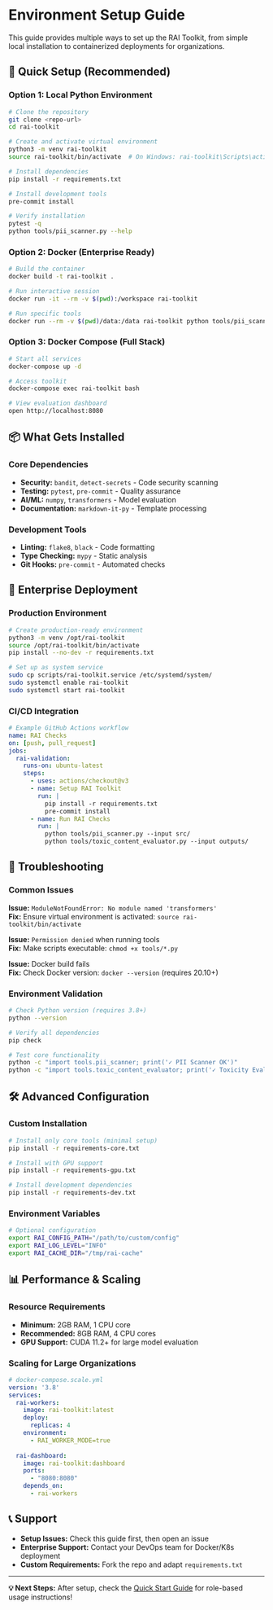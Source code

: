 # Environment Setup Guide

This guide provides multiple ways to set up the RAI Toolkit, from simple local installation to containerized deployments for organizations.

## 🚀 Quick Setup (Recommended)

### Option 1: Local Python Environment
```bash
# Clone the repository
git clone <repo-url>
cd rai-toolkit

# Create and activate virtual environment
python3 -m venv rai-toolkit
source rai-toolkit/bin/activate  # On Windows: rai-toolkit\Scripts\activate

# Install dependencies
pip install -r requirements.txt

# Install development tools
pre-commit install

# Verify installation
pytest -q
python tools/pii_scanner.py --help
```

### Option 2: Docker (Enterprise Ready)
```bash
# Build the container
docker build -t rai-toolkit .

# Run interactive session
docker run -it --rm -v $(pwd):/workspace rai-toolkit

# Run specific tools
docker run --rm -v $(pwd)/data:/data rai-toolkit python tools/pii_scanner.py --input /data/sample.txt
```

### Option 3: Docker Compose (Full Stack)
```bash
# Start all services
docker-compose up -d

# Access toolkit
docker-compose exec rai-toolkit bash

# View evaluation dashboard
open http://localhost:8080
```

## 📦 What Gets Installed

### Core Dependencies
- **Security:** `bandit`, `detect-secrets` - Code security scanning
- **Testing:** `pytest`, `pre-commit` - Quality assurance
- **AI/ML:** `numpy`, `transformers` - Model evaluation
- **Documentation:** `markdown-it-py` - Template processing

### Development Tools
- **Linting:** `flake8`, `black` - Code formatting
- **Type Checking:** `mypy` - Static analysis
- **Git Hooks:** `pre-commit` - Automated checks

## 🏢 Enterprise Deployment

### Production Environment
```bash
# Create production-ready environment
python3 -m venv /opt/rai-toolkit
source /opt/rai-toolkit/bin/activate
pip install --no-dev -r requirements.txt

# Set up as system service
sudo cp scripts/rai-toolkit.service /etc/systemd/system/
sudo systemctl enable rai-toolkit
sudo systemctl start rai-toolkit
```

### CI/CD Integration
```yaml
# Example GitHub Actions workflow
name: RAI Checks
on: [push, pull_request]
jobs:
  rai-validation:
    runs-on: ubuntu-latest
    steps:
      - uses: actions/checkout@v3
      - name: Setup RAI Toolkit
        run: |
          pip install -r requirements.txt
          pre-commit install
      - name: Run RAI Checks
        run: |
          python tools/pii_scanner.py --input src/
          python tools/toxic_content_evaluator.py --input outputs/
```

## 🔧 Troubleshooting

### Common Issues

**Issue:** `ModuleNotFoundError: No module named 'transformers'`  
**Fix:** Ensure virtual environment is activated: `source rai-toolkit/bin/activate`

**Issue:** `Permission denied` when running tools  
**Fix:** Make scripts executable: `chmod +x tools/*.py`

**Issue:** Docker build fails  
**Fix:** Check Docker version: `docker --version` (requires 20.10+)

### Environment Validation
```bash
# Check Python version (requires 3.8+)
python --version

# Verify all dependencies
pip check

# Test core functionality
python -c "import tools.pii_scanner; print('✓ PII Scanner OK')"
python -c "import tools.toxic_content_evaluator; print('✓ Toxicity Evaluator OK')"
```

## 🛠️ Advanced Configuration

### Custom Installation
```bash
# Install only core tools (minimal setup)
pip install -r requirements-core.txt

# Install with GPU support
pip install -r requirements-gpu.txt

# Install development dependencies
pip install -r requirements-dev.txt
```

### Environment Variables
```bash
# Optional configuration
export RAI_CONFIG_PATH="/path/to/custom/config"
export RAI_LOG_LEVEL="INFO"
export RAI_CACHE_DIR="/tmp/rai-cache"
```

## 📊 Performance & Scaling

### Resource Requirements
- **Minimum:** 2GB RAM, 1 CPU core
- **Recommended:** 8GB RAM, 4 CPU cores
- **GPU Support:** CUDA 11.2+ for large model evaluation

### Scaling for Large Organizations
```yaml
# docker-compose.scale.yml
version: '3.8'
services:
  rai-workers:
    image: rai-toolkit:latest
    deploy:
      replicas: 4
    environment:
      - RAI_WORKER_MODE=true
  
  rai-dashboard:
    image: rai-toolkit:dashboard
    ports:
      - "8080:8080"
    depends_on:
      - rai-workers
```

## 📞 Support

- **Setup Issues:** Check this guide first, then open an issue
- **Enterprise Support:** Contact your DevOps team for Docker/K8s deployment
- **Custom Requirements:** Fork the repo and adapt `requirements.txt`

---

**💡 Next Steps:** After setup, check the [Quick Start Guide](QUICK_START.md) for role-based usage instructions!